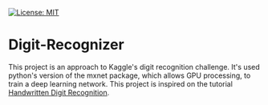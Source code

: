 [![License: MIT](https://img.shields.io/badge/License-MIT-yellow.svg)](./LICENSE)
# Digit-Recognizer
This project is an approach to Kaggle's digit recognition challenge. It's used python's version of the mxnet package, which allows GPU processing, to train a deep learning network. This project is inspired on the tutorial [Handwritten Digit Recognition](http://mxnet.io/tutorials/python/mnist.html).
